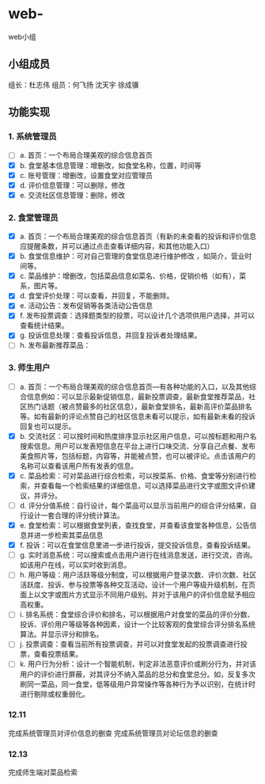 # web-
web小组
## 小组成员
组长：杜志伟
组员：何飞扬  沈天宇 徐成骥
## 功能实现
### 1.	系统管理员
- [ ] a.	首页：一个布局合理美观的综合信息首页
- [x] b.	食堂基本信息管理：增删改，如食堂名称，位置，时间等
- [x] c.	账号管理：增删改，设置食堂对应管理员
- [x] d.	评价信息管理：可以删除，修改
- [x] e.	交流社区信息管理：删除，修改
### 2.	食堂管理员
- [x] a.	首页：一个布局合理美观的综合信息首页（有新的未查看的投诉和评价信息应提醒条数，并可以通过点击查看详细内容，和其他功能入口）
- [x] b.	食堂信息维护：可对自己管理的食堂信息进行维护修改 ，如简介，营业时间等。
- [x] c.	菜品维护：增删改，包括菜品信息如菜名、价格，促销价格（如有），菜系，图片等。
- [x] d.	食堂评价处理：可以查看，并回复，不能删除。
- [x] e.	活动公告：发布促销等各类活动公告信息
- [x] f.		发布投票调查：选择题类型的投票，可以设计几个选项供用户选择，并可以查看统计结果。
- [x] g.	投诉信息处理：查看投诉信息，并回复投诉者处理结果。
- [ ] h.	发布最新推荐菜品：
### 3.	师生用户
- [ ] a.	首页：一个布局合理美观的综合信息首页—有各种功能的入口，以及其他综合信息例如：可以显示最新促销信息，最新投票调查，最新食堂推荐菜品，社区热门话题（被点赞最多的社区信息），最新食堂排名，最新高评价菜品排名等。如有最新的评论点赞自己的社区信息未看可以提示，如有最新未看的投诉回复也可以提示。
- [x] b.	交流社区：可以按时间和热度排序显示社区用户信息，可以按标题和用户名搜索信息。用户可以发表短信息在平台上进行口味交流、分享自己点餐、发布美食照片等，包括标题，内容等，并能被点赞，也可以被评论。点击该用户的名称可以查看该用户所有发表的信息。
- [x] c.	菜品检索：可对菜品进行综合检索，可以按菜系、价格、食堂等分别进行检索，并查看每一个检索结果的详细信息，可以选择菜品进行文字或图文评价建议，并评分。
- [ ] d.	评分分值系统：自行设计，每个菜品可以显示当前用户的综合评分结果，自行设计一套合理的评分统计算法。
- [x] e.	食堂检索：可以根据食堂列表，查找食堂，并查看该食堂各种信息，公告信息并进一步检索其菜品信息
- [x] f.		投诉：可以在食堂信息里进一步进行投诉，提交投诉信息，查看投诉结果。
- [ ] g.	实时消息系统：可以搜索或点击用户进行在线消息发送，进行交流，咨询。如该用户在线，可以实时收到消息。
- [ ] h.	用户等级：用户活跃等级分制度，可以根据用户登录次数、评价次数、社区活跃度、投诉、参与投票等各种交互活动，设计一个用户等级升级机制，在页面上以文字或图片方式显示不同用户级别。并对于该用户的评价信息赋予相应高权重。
- [ ] i.		排名系统：食堂综合评价和排名，可以根据用户对食堂的菜品的评价分数、投诉、评价用户等级等各种因素，设计一个比较客观的食堂综合评分排名系统算法。并显示评分和排名。
- [ ] j.		投票调查：查看当前所有投票调查，并可以对食堂发起的投票调查进行投票，查看投票结果。
- [ ] k.	用户行为分析：设计一个智能机制，判定非法恶意评价或刷分行为，并对该用户的评价进行屏蔽，对其评分不纳入菜品的总分和食堂总分。如，反复多次刷同一菜品，同一食堂，低等级用户异常操作等各种行为予以识别，在统计时进行剔除或权重弱化。
### 12.11
完成系统管理员对评价信息的删查
完成系统管理员对论坛信息的删查
### 12.13
完成师生端对菜品检索
